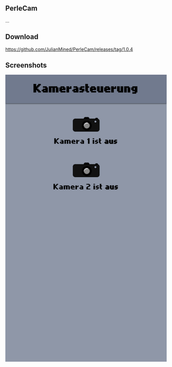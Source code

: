 ## PerleCam ##
...

## Download ##
https://github.com/JulianMined/PerleCam/releases/tag/1.0.4

## Screenshots ##
![alt text](screenshots/1.png)
